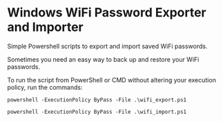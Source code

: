 # Windows WiFi Password Exporter and Importer
Simple Powershell scripts to export and import saved WiFi passwords.

Sometimes you need an easy way to back up and restore your WiFi passwords.

To run the script from PowerShell or CMD without altering your execution policy, run the commands:
```
powershell -ExecutionPolicy ByPass -File .\wifi_export.ps1
```
```
powershell -ExecutionPolicy ByPass -File .\wifi_import.ps1
```
